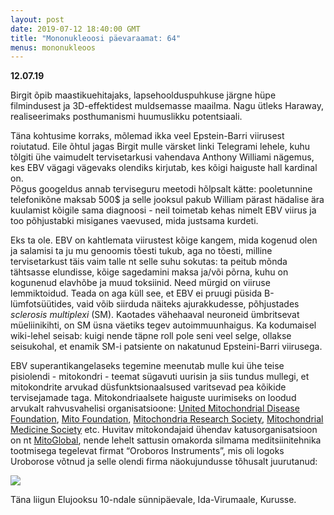 ```yaml
---
layout: post
date: 2019-07-12 18:40:00 GMT
title: "Mononukleoosi päevaraamat: 64"
menus: mononukleoos
---
```

**12.07.19**

Birgit õpib maastikuehitajaks, lapsehoolduspuhkuse järgne hüpe filmindusest ja 3D-effektidest  muldsemasse maailma. Nagu ütleks Haraway, realiseerimaks posthumanismi huumuslikku potentsiaali.  

Täna kohtusime korraks, mõlemad ikka veel Epstein-Barri viirusest roiutatud. Eile õhtul jagas Birgit mulle värsket linki Telegrami lehele, kuhu tõlgiti ühe vaimudelt tervisetarkusi vahendava Anthony Williami nägemus, kes EBV vägagi vägevaks olendiks kirjutab, kes kõigi haiguste hall kardinal on.  
Põgus googeldus annab terviseguru meetodi hõlpsalt kätte: pooletunnine telefonikõne maksab 500$ ja selle jooksul pakub William pärast hädalise ära kuulamist kõigile sama diagnoosi - neil toimetab kehas nimelt EBV viirus ja too põhjustabki misiganes vaevused, mida justsama kurdeti. 

Eks ta ole. EBV on kahtlemata viirustest kõige kangem, mida kogenud olen ja salamisi ta ju mu genoomis tõesti tukub, aga no tõesti, milline tervisetarkust täis vaim talle nt selle suhu sokutas: ta peitub mõnda tähtsasse elundisse, kõige sagedamini maksa ja/või põrna, kuhu on kogunenud elavhõbe ja muud toksiinid. Need mürgid on viiruse lemmiktoidud.
Teada on aga küll see, et EBV ei pruugi püsida B-lümfotsüütides, vaid võib siirduda näiteks ajurakkudesse, põhjustades *sclerosis multiplexi* (SM). Kaotades vähehaaval neuroneid ümbritsevat müeliinikihti, on SM üsna väetiks tegev autoimmuunhaigus. Ka kodumaisel wiki-lehel seisab: kuigi nende täpne roll pole seni veel selge, ollakse seisukohal, et enamik SM-i patsiente on nakatunud Epsteini-Barri viirusega.

EBV superantikangelaseks tegemine meenutab mulle kui ühe teise pisiolendi - mitokondri - teemat sügavuti uurisin ja siis tundus mullegi, et mitokondrite arvukad düsfunktsionaalsused varitsevad pea kõikide tervisejamade taga. Mitokondriaalsete haiguste uurimiseks on loodud arvukalt rahvusvahelisi organisatsioone: [United Mitochondrial Disease Foundation](https://www.umdf.org/), [Mito Foundation](https://www.mito.org.au/),  [Mitochondria Research Society](http://www.mitoresearch.org/), [Mitochondrial Medicine Society](http://www.mitosoc.org) etc. Huvitav mitokondajaid ühendav katusorganisatsioon on nt [MitoGlobal](https://www.mitoglobal.org/index.php/MitoGlobal_Societies), nende lehelt sattusin omakorda silmama meditsiinitehnika tootmisega tegelevat firmat “Oroboros Instruments”, mis oli logoks Uroborose võtnud ja selle olendi firma näokujundusse tõhusalt juurutanud:

<img src="../../../assets/images/uroboros.JPG"> 

Täna liigun Elujooksu 10-ndale sünnipäevale, Ida-Virumaale, Kurusse.
